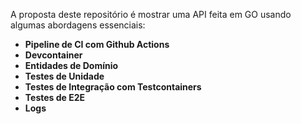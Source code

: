 A proposta deste repositório é mostrar uma API feita em GO usando algumas abordagens essenciais:

* **Pipeline de CI com Github Actions**
* **Devcontainer**
* **Entidades de Domínio**
* **Testes de Unidade**
* **Testes de Integração com Testcontainers**
* **Testes de E2E**
* **Logs**
